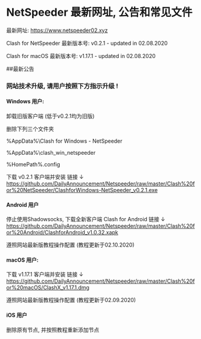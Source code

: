 # NetSpeeder 最新网址, 公告和常见文件

最新网址: https://www.netspeeder02.xyz

Clash for NetSpeeder 最新版本号: v0.2.1 - updated in 02.08.2020

Clash for macOS 最新版本号: v1.17.1 - updated in 02.08.2020

##最新公告
### 网站技术升级, 请用户按照下方指示升级 !

#### Windows 用户:
卸载旧版客户端 (低于v0.2.1均为旧版)

删除下列三个文件夹

%AppData%\Clash for Windows - NetSpeeder

%AppData%\clash_win_netspeeder

%HomePath%\.config

下载 v0.2.1 客户端并安装 链接 ↓ https://github.com/DailyAnnouncement/Netspeeder/raw/master/Clash%20for%20NetSpeeder/ClashforWindows-NetSpeeder_v0.2.1.exe

#### Android 用户
停止使用Shadowsocks, 下载全新客户端 Clash for Android 链接 ↓ https://github.com/DailyAnnouncement/Netspeeder/raw/master/Clash%20for%20Android/ClashforAndroid_v1.0.32.xapk

遵照网站最新版教程操作配置 (教程更新于02.10.2020)


#### macOS 用户:

下载 v1.17.1 客户端并安装 链接 ↓ https://github.com/DailyAnnouncement/Netspeeder/raw/master/Clash%20for%20macOS/ClashX_v1.17.1.dmg

遵照网站最新版教程操作配置 (教程更新于02.09.2020)

#### iOS 用户
删除原有节点, 并按照教程重新添加节点
